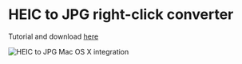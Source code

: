 # HEIC to JPG right-click converter

Tutorial and download [here](https://filipmolcik.com/convert-heic-to-jpg-on-right-click/)

![HEIC to JPG Mac OS X integration](https://filipmolcik.com/wp-content/uploads/2018/06/HEIC-to-JPG-with-one-click.png)
